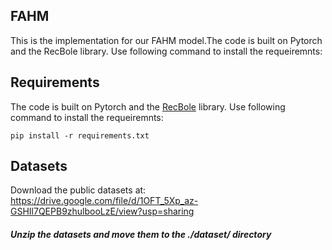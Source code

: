 ## FAHM
This is the implementation for our FAHM model.The code is built on Pytorch and the RecBole library. Use following command to install the requeiremnts:

## Requirements
The code is built on Pytorch and the [RecBole](https://github.com/RUCAIBox/RecBole) library. Use following command to install the requeiremnts:

`pip install -r requirements.txt`

## Datasets
Download the public datasets  at: https://drive.google.com/file/d/1OFT_5Xp_az-GSHIl7QEPB9zhulbooLzE/view?usp=sharing
##### Unzip the datasets and move them to the *./dataset/* directory


